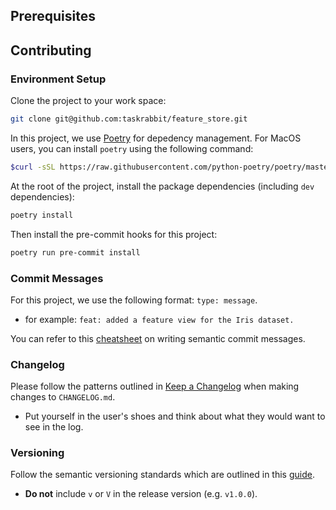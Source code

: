 
## Prerequisites



## Contributing

### Environment Setup

Clone the project to your work space:

```bash
git clone git@github.com:taskrabbit/feature_store.git
```

In this project, we use [Poetry](https://python-poetry.org/docs/) for depedency management. For MacOS users, you can install `poetry` using the following command:

```bash
$curl -sSL https://raw.githubusercontent.com/python-poetry/poetry/master/get-poetry.py | python -
```

At the root of the project, install the package dependencies (including `dev` dependencies):

```bash
poetry install
```

Then install the pre-commit hooks for this project:

```bash
poetry run pre-commit install
```



### Commit Messages

For this project, we use the following format: `type: message`.

* for example: `feat: added a feature view for the Iris dataset.`

You can refer to this [cheatsheet](https://gist.github.com/joshbuchea/6f47e86d2510bce28f8e7f42ae84c716) on writing semantic commit messages.

### Changelog

Please follow the patterns outlined in [Keep a Changelog](https://keepachangelog.com/en/1.0.0/) when making changes to `CHANGELOG.md`.
* Put yourself in the user's shoes and think about what they would want to see in the log.

### Versioning

Follow the semantic versioning standards which are outlined in this [guide](https://semver.org/).
* **Do not** include `v` or `V` in the release version (e.g. `v1.0.0`).